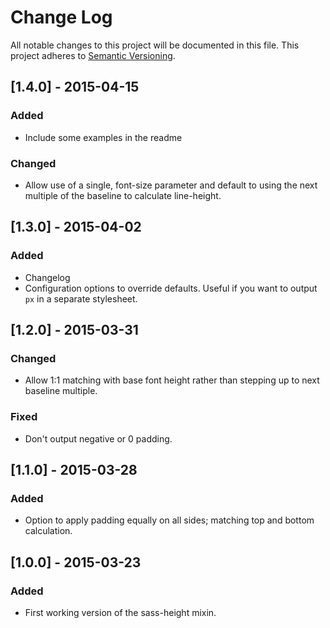# Change Log
All notable changes to this project will be documented in this file.
This project adheres to [Semantic Versioning](http://semver.org/).

## [1.4.0] - 2015-04-15
### Added
- Include some examples in the readme

### Changed
- Allow use of a single, font-size parameter and default to using the next multiple of the baseline to calculate line-height.

## [1.3.0] - 2015-04-02
### Added
- Changelog
- Configuration options to override defaults. Useful if you want to output `px` in a separate stylesheet.

## [1.2.0] - 2015-03-31
### Changed
- Allow 1:1 matching with base font height rather than stepping up to next baseline multiple.

### Fixed
- Don't output negative or 0 padding.


## [1.1.0] - 2015-03-28
### Added
- Option to apply padding equally on all sides; matching top and bottom calculation.


## [1.0.0] - 2015-03-23
### Added
- First working version of the sass-height mixin.